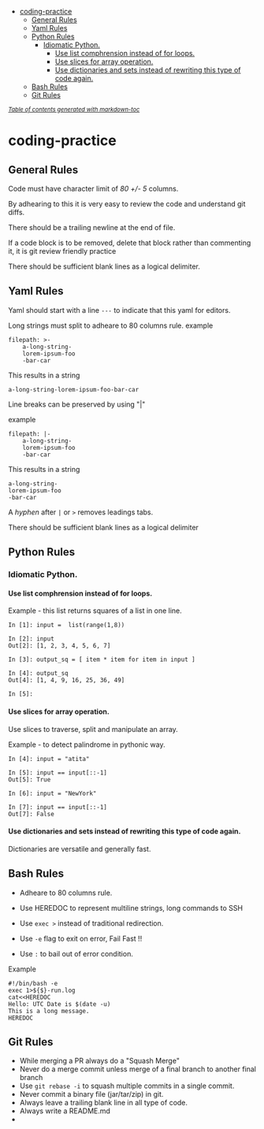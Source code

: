 
- [coding-practice](#coding-practice)
  * [General Rules](#general-rules)
  * [Yaml Rules](#yaml-rules)
  * [Python Rules](#python-rules)
    + [Idiomatic Python.](#idiomatic-python)
      - [Use list comphrension instead of for loops.](#use-list-comphrension-instead-of-for-loops)
      - [Use slices for array operation.](#use-slices-for-array-operation)
      - [Use dictionaries and sets instead of rewriting this type of code again.](#use-dictionaries-and-sets-instead-of-rewriting-this-type-of-code-again)
  * [Bash Rules](#bash-rules)
  * [Git Rules](#git-rules)

<small><i><a href='http://ecotrust-canada.github.io/markdown-toc/'>Table of contents generated with markdown-toc</a></i></small>

# coding-practice

## General Rules

Code must have character limit of *80 +/- 5* columns.

By adhearing to this it is very easy to review the code and understand git diffs.

There should be a trailing newline at the end of file.

If a code block is to be removed, delete that block rather than commenting it, it is git review friendly practice

There should be sufficient blank lines as a logical delimiter.



## Yaml Rules
Yaml should start with a line ```---``` to indicate that this yaml for editors.

Long strings must split to adheare to 80 columns rule.
example
```
filepath: >-
    a-long-string-
    lorem-ipsum-foo
    -bar-car
```
This results in a string

```
a-long-string-lorem-ipsum-foo-bar-car
```

Line breaks can be preserved by using "|" 

example
```
filepath: |-
    a-long-string-
    lorem-ipsum-foo
    -bar-car
```
This results in a string

```
a-long-string-
lorem-ipsum-foo
-bar-car
```
A *hyphen* after ```|``` or ```>``` removes leadings tabs.
 
There should be sufficient blank lines as a logical delimiter



## Python Rules

### Idiomatic Python.

#### Use list comphrension instead of for loops.

Example - this list returns squares of a list in one line.

```
In [1]: input =  list(range(1,8))

In [2]: input
Out[2]: [1, 2, 3, 4, 5, 6, 7]

In [3]: output_sq = [ item * item for item in input ]

In [4]: output_sq
Out[4]: [1, 4, 9, 16, 25, 36, 49]

In [5]:

```
#### Use slices for array operation.
Use slices to traverse, split and manipulate an array.

Example - to detect palindrome in pythonic way.
```
In [4]: input = "atita"

In [5]: input == input[::-1]
Out[5]: True

In [6]: input = "NewYork"

In [7]: input == input[::-1]
Out[7]: False

```
#### Use dictionaries and sets instead of rewriting this type of code again.
Dictionaries are versatile and generally fast.

## Bash Rules

+ Adheare to 80 columns rule.

+ Use HEREDOC to represent multiline strings, long commands to SSH

+ Use ```exec >``` instead of traditional redirection.

+ Use ``` -e ``` flag to exit on error, Fail Fast !!

+ Use ``` : ``` to bail out of error condition.


Example
```
#!/bin/bash -e
exec 1>${$}-run.log
cat<<HEREDOC
Hello: UTC Date is $(date -u)
This is a long message.
HEREDOC
```

## Git Rules

+ While merging a PR always do a "Squash Merge"
+ Never do a merge commit unless merge of a final branch to another final branch
+ Use ```git rebase -i``` to squash multiple commits in a single commit.
+ Never commit a binary file (jar/tar/zip) in git.
+ Always leave a trailing blank line in all type of code.
+ Always write a README.md
+ 

